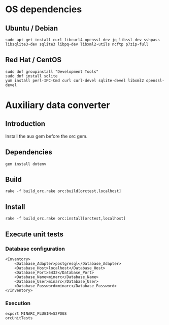 # OS dependencies

## Ubuntu / Debian
```
sudo apt-get install curl libcurl4-openssl-dev jq libssl-dev sshpass libsqlite3-dev sqlite3 libpq-dev libxml2-utils ncftp p7zip-full
```

## Red Hat / CentOS
```
sudo dnf groupinstall "Development Tools"
sudo dnf install sqlite
yum install perl-IPC-Cmd curl curl-devel sqlite-devel libxml2 openssl-devel
```


# Auxiliary data converter

## Introduction
Install the aux gem before the orc gem. 

## Dependencies

```
gem install dotenv
```


## Build

```
rake -f build_orc.rake orc:build[orctest,localhost]
```


## Install

```
rake -f build_orc.rake orc:install[orctest,localhost]
```


## Execute unit tests

### Database configuration

```
<Inventory>
    <Database_Adapter>postgresql</Database_Adapter>
    <Database_Host>localhost</Database_Host>
    <Database_Port>5432</Database_Port>      
    <Database_Name>minarc</Database_Name>
    <Database_User>minarc</Database_User>
    <Database_Password>minarc</Database_Password>
</Inventory>
```

### Execution

```
export MINARC_PLUGIN=S2PDGS
orcUnitTests
```


